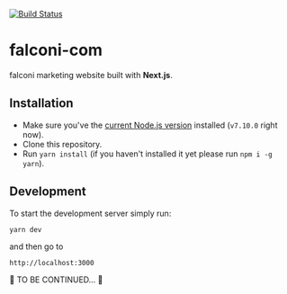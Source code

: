 [![Build Status](https://travis-ci.org/falcon1812/falconi.svg?branch=develop)](https://travis-ci.org/falcon1812/falconi)

# falconi-com

falconi marketing website built with **Next.js**.

## Installation

* Make sure you've the [current Node.js version](https://nodejs.org/en/download/current/) installed (`v7.10.0` right now).
* Clone this repository.
* Run `yarn install` (if you haven't installed it yet please run `npm i -g yarn`).

## Development

To start the development server simply run:

`yarn dev`

and then go to

`http://localhost:3000`

:construction: TO BE CONTINUED... :construction:
 
